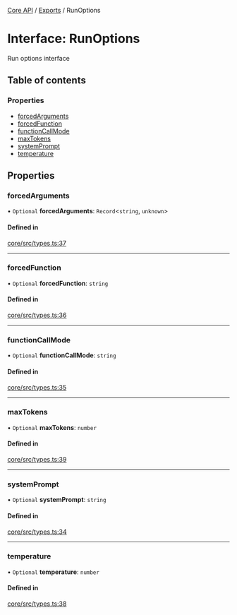 <!-- 
 ⚠️  AUTO-GENERATED FILE - DO NOT EDIT MANUALLY
 This file is automatically generated by scripts/docs-generator.js
 To make changes, edit the source TypeScript files or update the generator script
-->

[Core API](../../) / [Exports](../modules) / RunOptions

# Interface: RunOptions

Run options interface

## Table of contents

### Properties

- [forcedArguments](RunOptions#forcedarguments)
- [forcedFunction](RunOptions#forcedfunction)
- [functionCallMode](RunOptions#functioncallmode)
- [maxTokens](RunOptions#maxtokens)
- [systemPrompt](RunOptions#systemprompt)
- [temperature](RunOptions#temperature)

## Properties

### forcedArguments

• `Optional` **forcedArguments**: `Record`\<`string`, `unknown`\>

#### Defined in

[core/src/types.ts:37](https://github.com/woojubb/robota/blob/4f21f71cc775c491f2f7e354b7e5fc2c2396f413/packages/core/src/types.ts#L37)

___

### forcedFunction

• `Optional` **forcedFunction**: `string`

#### Defined in

[core/src/types.ts:36](https://github.com/woojubb/robota/blob/4f21f71cc775c491f2f7e354b7e5fc2c2396f413/packages/core/src/types.ts#L36)

___

### functionCallMode

• `Optional` **functionCallMode**: `string`

#### Defined in

[core/src/types.ts:35](https://github.com/woojubb/robota/blob/4f21f71cc775c491f2f7e354b7e5fc2c2396f413/packages/core/src/types.ts#L35)

___

### maxTokens

• `Optional` **maxTokens**: `number`

#### Defined in

[core/src/types.ts:39](https://github.com/woojubb/robota/blob/4f21f71cc775c491f2f7e354b7e5fc2c2396f413/packages/core/src/types.ts#L39)

___

### systemPrompt

• `Optional` **systemPrompt**: `string`

#### Defined in

[core/src/types.ts:34](https://github.com/woojubb/robota/blob/4f21f71cc775c491f2f7e354b7e5fc2c2396f413/packages/core/src/types.ts#L34)

___

### temperature

• `Optional` **temperature**: `number`

#### Defined in

[core/src/types.ts:38](https://github.com/woojubb/robota/blob/4f21f71cc775c491f2f7e354b7e5fc2c2396f413/packages/core/src/types.ts#L38)
